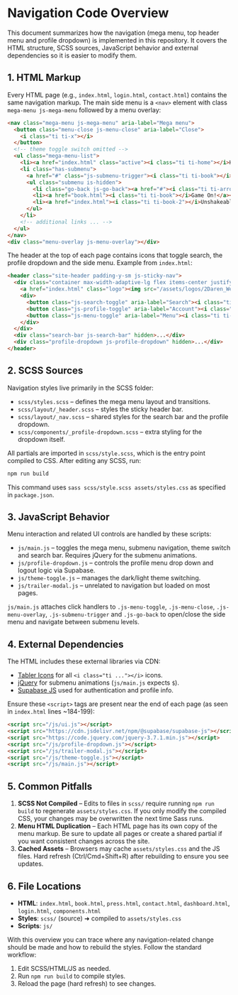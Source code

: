 # Navigation Code Overview

This document summarizes how the navigation (mega menu, top header menu and profile dropdown) is implemented in this repository. It covers the HTML structure, SCSS sources, JavaScript behavior and external dependencies so it is easier to modify them.

## 1. HTML Markup

Every HTML page (e.g., `index.html`, `login.html`, `contact.html`) contains the same navigation markup. The main side menu is a `<nav>` element with class `mega-menu js-mega-menu` followed by a menu overlay:

```html
<nav class="mega-menu js-mega-menu" aria-label="Mega menu">
  <button class="menu-close js-menu-close" aria-label="Close">
    <i class="ti ti-x"></i>
  </button>
  <!-- theme toggle switch omitted -->
  <ul class="mega-menu-list">
    <li><a href="index.html" class="active"><i class="ti ti-home"></i>Home</a></li>
    <li class="has-submenu">
      <a href="#" class="js-submenu-trigger"><i class="ti ti-book"></i>Books<i class="ti ti-chevron-right arrow"></i></a>
      <ul class="submenu is-hidden">
        <li class="go-back js-go-back"><a href="#"><i class="ti ti-arrow-left"></i>Back</a></li>
        <li><a href="book.html"><i class="ti ti-book"></i>Game On!</a></li>
        <li><a href="index.html"><i class="ti ti-book-2"></i>Unshakeable</a></li>
      </ul>
    </li>
    <!-- additional links ... -->
  </ul>
</nav>
<div class="menu-overlay js-menu-overlay"></div>
```

The header at the top of each page contains icons that toggle search, the profile dropdown and the side menu. Example from `index.html`:

```html
<header class="site-header padding-y-sm js-sticky-nav">
  <div class="container max-width-adaptive-lg flex items-center justify-between">
    <a href="index.html" class="logo"><img src="/assets/logos/2Daren_Web_Logo_White_For_Dark_Background.png" alt="Daren Prince"></a>
    <div>
      <button class="js-search-toggle" aria-label="Search"><i class="ti ti-search"></i></button>
      <button class="js-profile-toggle" aria-label="Account"><i class="ti ti-user"></i></button>
      <button class="js-menu-toggle" aria-label="Menu"><i class="ti ti-menu-2"></i></button>
    </div>
  </div>
  <div class="search-bar js-search-bar" hidden>...</div>
  <div class="profile-dropdown js-profile-dropdown" hidden>...</div>
</header>
```

## 2. SCSS Sources

Navigation styles live primarily in the SCSS folder:

- `scss/styles.scss` – defines the mega menu layout and transitions.
- `scss/layout/_header.scss` – styles the sticky header bar.
- `scss/layout/_nav.scss` – shared styles for the search bar and the profile dropdown.
- `scss/components/_profile-dropdown.scss` – extra styling for the dropdown itself.

All partials are imported in `scss/style.scss`, which is the entry point compiled to CSS. After editing any SCSS, run:

```bash
npm run build
```

This command uses `sass scss/style.scss assets/styles.css` as specified in `package.json`.

## 3. JavaScript Behavior

Menu interaction and related UI controls are handled by these scripts:

- `js/main.js` – toggles the mega menu, submenu navigation, theme switch and search bar. Requires jQuery for the submenu animations.
- `js/profile-dropdown.js` – controls the profile menu drop down and logout logic via Supabase.
- `js/theme-toggle.js` – manages the dark/light theme switching.
- `js/trailer-modal.js` – unrelated to navigation but loaded on most pages.

`js/main.js` attaches click handlers to `.js-menu-toggle`, `.js-menu-close`, `.js-menu-overlay`, `.js-submenu-trigger` and `.js-go-back` to open/close the side menu and navigate between submenu levels.

## 4. External Dependencies

The HTML includes these external libraries via CDN:

- [Tabler Icons](https://tabler.io/icons) for all `<i class="ti ..."></i>` icons.
- [jQuery](https://jquery.com/) for submenu animations (`js/main.js` expects `$`).
- [Supabase JS](https://supabase.com/) used for authentication and profile info.

Ensure these `<script>` tags are present near the end of each page (as seen in `index.html` lines ~184-199):

```html
<script src="/js/ui.js"></script>
<script src="https://cdn.jsdelivr.net/npm/@supabase/supabase-js"></script>
<script src="https://code.jquery.com/jquery-3.7.1.min.js"></script>
<script src="/js/profile-dropdown.js"></script>
<script src="/js/trailer-modal.js"></script>
<script src="/js/theme-toggle.js"></script>
<script src="/js/main.js"></script>
```

## 5. Common Pitfalls

1. **SCSS Not Compiled** – Edits to files in `scss/` require running `npm run build` to regenerate `assets/styles.css`. If you only modify the compiled CSS, your changes may be overwritten the next time Sass runs.
2. **Menu HTML Duplication** – Each HTML page has its own copy of the menu markup. Be sure to update all pages or create a shared partial if you want consistent changes across the site.
3. **Cached Assets** – Browsers may cache `assets/styles.css` and the JS files. Hard refresh (Ctrl/Cmd+Shift+R) after rebuilding to ensure you see updates.

## 6. File Locations

- **HTML**: `index.html`, `book.html`, `press.html`, `contact.html`, `dashboard.html`, `login.html`, `components.html`
- **Styles**: `scss/` (source) ➜ compiled to `assets/styles.css`
- **Scripts**: `js/`

With this overview you can trace where any navigation-related change should be made and how to rebuild the styles. Follow the standard workflow:

1. Edit SCSS/HTML/JS as needed.
2. Run `npm run build` to compile styles.
3. Reload the page (hard refresh) to see changes.

